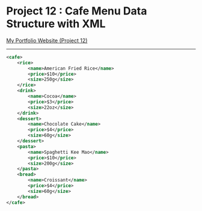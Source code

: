 # Project 12 : Cafe Menu Data Structure with XML

[My Portfolio Website (Project 12)](https://phubordin.github.io/project_mini_xml_cafe.html)

---

```xml
<cafe>
    <rice>
        <name>American Fried Rice</name>
        <price>$10</price>
        <size>250g</size>
    </rice>
    <drink>
        <name>Cocoa</name>
        <price>$3</price>
        <size>22oz</size>
    </drink>
    <dessert>
        <name>Chocolate Cake</name>
        <price>$4</price>
        <size>60g</size>
    </dessert>
    <pasta>
        <name>Spaghetti Kee Mao</name>
        <price>$10</price>
        <size>200g</size>
    </pasta>
    <bread>
        <name>Croissant</name>
        <price>$4</price>
        <size>60g</size>
    </bread>
</cafe>
```
